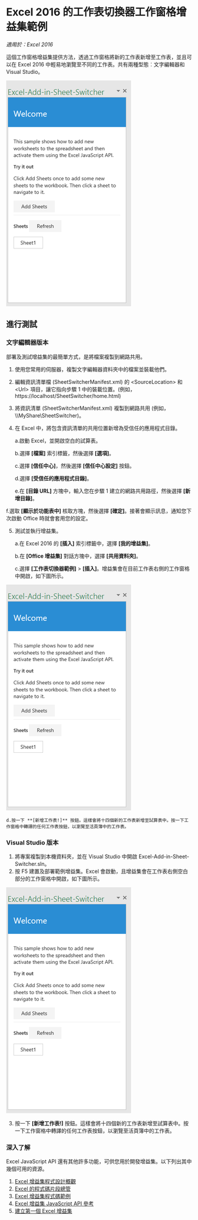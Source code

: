 # <a name="sheet-switcher-task-pane-add-in-sample-for-excel-2016"></a>Excel 2016 的工作表切換器工作窗格增益集範例

_適用於：Excel 2016_

這個工作窗格增益集提供方法，透過工作窗格將新的工作表新增至工作表，並且可以在 Excel 2016 中輕易地瀏覽至不同的工作表。共有兩種型態︰文字編輯器和 Visual Studio。

![工作表切換器範例](../Images/SheetSwitcher_taskpane.PNG)

## <a name="try-it-out"></a>進行測試
### <a name="text-editor-version"></a>文字編輯器版本

部署及測試增益集的最簡單方式，是將檔案複製到網路共用。

1.  使用您常用的伺服器，複製文字編輯器資料夾中的檔案並裝載他們。
2.  編輯資訊清單檔 (SheetSwitcherManifest.xml) 的 \<SourceLocation\> 和 \<Url\> 項目，讓它指向步驟 1 中的裝載位置。(例如，https://localhost/SheetSwitcher/home.html)
3.  將資訊清單 (SheetSwitcherManifest.xml) 複製到網路共用 (例如，\\\MyShare\SheetSwitcher)。
4.  在 Excel 中，將包含資訊清單的共用位置新增為受信任的應用程式目錄。

    a.啟動 Excel，並開啟空白的試算表。

    b.選擇 **[檔案]** 索引標籤，然後選擇 **[選項]**。

    c.選擇 **[信任中心]**，然後選擇 **[信任中心設定]** 按鈕。

    d.選擇 **[受信任的應用程式目錄]**。

    e.在 **[目錄 URL]** 方塊中，輸入您在步驟 1 建立的網路共用路徑，然後選擇 **[新增目錄]**。

   f.選取 **[顯示於功能表中]** 核取方塊，然後選擇 **[確定]**。接著會顯示訊息，通知您下次啟動 Office 時就會套用您的設定。

5.  測試並執行增益集。

    a.在 Excel 2016 的 **[插入]** 索引標籤中，選擇 **[我的增益集]**。

    b.在 **[Office 增益集]** 對話方塊中，選擇 **[共用資料夾]**。

    c.選擇 **[工作表切換器範例]** > **[插入]**。增益集會在目前工作表右側的工作窗格中開啟，如下圖所示。

  ![工作表切換器範例](../Images/SheetSwitcher_taskpane.PNG)

    d.按一下 **[新增工作表!]** 按鈕。這樣會將十四個新的工作表新增至試算表中。按一下工作窗格中轉譯的任何工作表按鈕，以瀏覽至活頁簿中的工作表。


### <a name="visual-studio-version"></a>Visual Studio 版本
1.  將專案複製到本機資料夾，並在 Visual Studio 中開啟 Excel-Add-in-Sheet-Switcher.sln。
2.  按 F5 建置及部署範例增益集。Excel 會啟動，且增益集會在工作表右側空白部分的工作窗格中開啟，如下圖所示。

  ![工作表切換器範例](../Images/SheetSwitcher_taskpane.PNG)

3. 按一下 **[新增工作表!]** 按鈕。這樣會將十四個新的工作表新增至試算表中。按一下工作窗格中轉譯的任何工作表按鈕，以瀏覽至活頁簿中的工作表。



### <a name="learn-more"></a>深入了解

Excel JavaScript API 還有其他許多功能，可供您用於開發增益集。以下列出其中幾個可用的資源。

1.  [Excel 增益集程式設計概觀](https://github.com/OfficeDev/office-js-docs/blob/master/excel/excel-add-ins-programming-overview.md)
2.  [Excel 的程式碼片段總管](http://officesnippetexplorer.azurewebsites.net/#/snippets/excel)
3.  [Excel 增益集程式碼範例](https://github.com/OfficeDev/office-js-docs/blob/master/excel/excel-add-ins-code-samples.md)
4.  [Excel 增益集 JavaScript API 參考](https://github.com/OfficeDev/office-js-docs/blob/master/excel/excel-add-ins-javascript-reference.md)
5.  [建立第一個 Excel 增益集](https://github.com/OfficeDev/office-js-docs/blob/master/excel/build-your-first-excel-add-in.md)